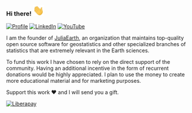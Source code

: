 ### Hi there! <img src="https://raw.githubusercontent.com/juliohm/juliohm/master/wave.gif" width="30px">

[![Profile](https://img.shields.io/badge/Website-purple.svg?style=for-the-badge&logo=google-chrome&logoColor=white)](https://juliohm.github.io)
[![LinkedIn](https://img.shields.io/badge/LinkedIn-blue.svg?style=for-the-badge&logo=linkedin)](https://www.linkedin.com/in/j%C3%BAlio-hoffimann-834936116)
[![YouTube](https://img.shields.io/badge/YouTube-red.svg?style=for-the-badge&logo=youtube)](https://www.youtube.com/channel/UCiOnsyYAZM-voi5diu8lN9w)

I am the founder of [JuliaEarth](https://github.com/JuliaEarth), an organization that maintains top-quality
open source software for geostatistics and other specialized branches of statistics that are extremely relevant
in the Earth sciences.

To fund this work I have chosen to rely on the direct support of the community. Having an additional incentive in the form of recurrent donations would be highly appreciated. I plan to use the money to create more educational material and for marketing purposes.

Support this work ❤️ and I will send you a gift.

[![Liberapay](https://img.shields.io/badge/Liberapay-yellow.svg?style=for-the-badge&logo=liberapay)](https://liberapay.com/juliohm)

